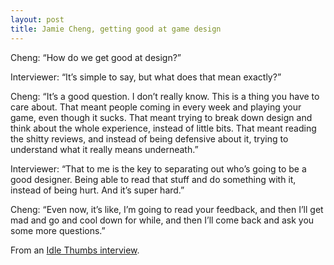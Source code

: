 ```yaml
---
layout: post
title: Jamie Cheng, getting good at game design
---
```

Cheng: “How do we get good at design?”

Interviewer: “It’s simple to say, but what does that mean exactly?”

Cheng: “It’s a good question. I don’t really know. This is a thing you have to care about. That meant people coming in every week and playing your game, even though it sucks. That meant trying to break down design and think about the whole experience, instead of little bits. That meant reading the shitty reviews, and instead of being defensive about it, trying to understand what it really means underneath.”

Interviewer: “That to me is the key to separating out who’s going to be a good designer. Being able to read that stuff and do something with it, instead of being hurt. And it’s super hard.”

Cheng: “Even now, it’s like, I’m going to read your feedback, and then I’ll get mad and go and cool down for while, and then I’ll come back and ask you some more questions.”

From an [Idle Thumbs interview](https://www.idlethumbs.net/designernotes/episodes/jamie-cheng).
